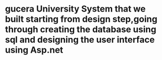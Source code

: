 # gucera University System that we built starting from design step,going through creating the database using sql and designing the user interface using Asp.net

